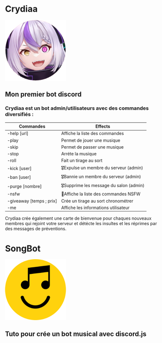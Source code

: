 # Crydiaa

<img style="height:200px; with:200px;" src="Crydiaa.png">

## Mon premier bot discord
### Crydiaa est un bot admin/utilisateurs avec des commandes diversifiés :

| Commandes  | Effects |
| ------------- | ------------- |
| -help [url]  |  Affiche la liste des commandes  |
| -play  |  Permet de jouer une musique  |
| -skip  |  Permet de passer une musique  |
| -stop  |  Arréte la musique  |
| -roll  |  Fait un tirage au sort  |
| -kick [user]  | 🎖️Expulse un membre du serveur (admin)  |
| -ban [user]  | 🎖️Bannie un membre du serveur (admin)  |
| -purge [nombre]  | 🎖️Supprime les message du salon (admin)  |
| -nsfw  | 🔞Affiche la liste des commandes NSFW  |
| -giveaway [temps ; prix] |  Crée un tirage au sort chronométrer  |
| -me  |  Affiche les informations utilisateur  |

Crydiaa crée également une carte de bienvenue pour chaques nouveaux membres qui rejoint votre serveur et détécte les insultes et les réprimes par des messages de préventions.

# SongBot

<img style="height:200px; with:200px;" src="songbot.png">

## Tuto pour crée un bot musical avec discord.js
